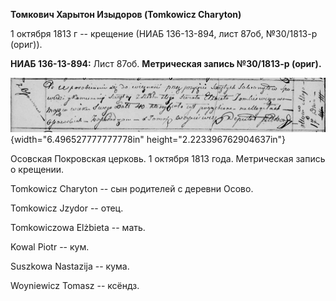 **Томкович Харытон Изыдоров (Tomkowicz Charyton)**

1 октября 1813 г -- крещение (НИАБ 136-13-894, лист 87об, №30/1813-р
(ориг)).

**НИАБ 136-13-894:** Лист 87об. **Метрическая запись №30/1813-р
(ориг).**

![](./media/465aea4e958d8c11180e5997d224a51356ef0b94.png){width="6.496527777777778in"
height="2.223396762904637in"}

Осовская Покровская церковь. 1 октября 1813 года. Метрическая запись о
крещении.

Tomkowicz Charyton -- сын родителей с деревни Осовo.

Tomkowicz Jzydor -- отец.

Tomkowiczowa Elżbieta -- мать.

Kowal Piotr -- кум.

Suszkowa Nastazija -- кума.

Woyniewicz Tomasz -- ксёндз.
